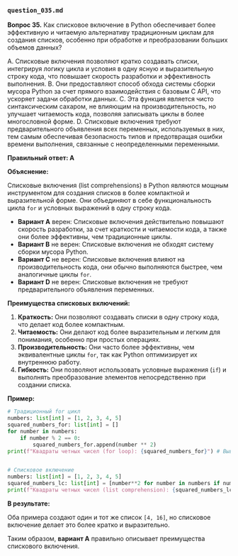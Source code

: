 ### `question_035.md`

**Вопрос 35.** Как списковое включение в Python обеспечивает более эффективную и читаемую альтернативу традиционным циклам для создания списков, особенно при обработке и преобразовании больших объемов данных?

A.  Списковые включения позволяют кратко создавать списки, интегрируя логику цикла и условия в одну ясную и выразительную строку кода, что повышает скорость разработки и эффективность выполнения.
B.  Они предоставляют способ обхода системы сборки мусора Python за счет прямого взаимодействия с базовым C API, что ускоряет задачи обработки данных.
C.  Эта функция является чисто синтаксическим сахаром, не влияющим на производительность, но улучшает читаемость кода, позволяя записывать циклы в более многословной форме.
D.  Списковые включения требуют предварительного объявления всех переменных, используемых в них, тем самым обеспечивая безопасность типов и предотвращая ошибки времени выполнения, связанные с неопределенными переменными.

**Правильный ответ: A**

**Объяснение:**

Списковые включения (list comprehensions) в Python являются мощным инструментом для создания списков в более компактной и выразительной форме. Они объединяют в себе функциональность цикла `for` и условных выражений в одну строку кода.

*   **Вариант A** верен: Списковые включения действительно повышают скорость разработки, за счет краткости и читаемости кода, а также они более эффективны, чем традиционные циклы.
*   **Вариант B** не верен: Списковые включения не обходят систему сборки мусора Python.
*   **Вариант C** не верен: Списковые включения влияют на производительность кода, они обычно выполняются быстрее, чем аналогичные циклы `for`.
*   **Вариант D** не верен: Списковые включения не требуют предварительного объявления переменных.

**Преимущества списковых включений:**

1.  **Краткость:** Они позволяют создавать списки в одну строку кода, что делает код более компактным.
2.  **Читаемость:** Они делают код более выразительным и легким для понимания, особенно при простых операциях.
3.  **Производительность:** Они часто более эффективны, чем эквивалентные циклы `for`, так как Python оптимизирует их внутреннюю работу.
4.  **Гибкость:** Они позволяют использовать условные выражения (`if`) и выполнять преобразование элементов непосредственно при создании списка.

**Пример:**

```python
# Традиционный for цикл
numbers: list[int] = [1, 2, 3, 4, 5]
squared_numbers_for: list[int] = []
for number in numbers:
    if number % 2 == 0:
        squared_numbers_for.append(number ** 2)
print(f"Квадраты четных чисел (for loop): {squared_numbers_for}") # Вывод: Квадраты четных чисел (for loop): [4, 16]


# Списковое включение
numbers: list[int] = [1, 2, 3, 4, 5]
squared_numbers_lc: list[int] = [number**2 for number in numbers if number % 2 == 0]
print(f"Квадраты четных чисел (list comprehension): {squared_numbers_lc}") # Вывод: Квадраты четных чисел (list comprehension): [4, 16]
```

**В результате:**

Оба примера создают один и тот же список `[4, 16]`, но списковое включение делает это более кратко и выразительно.

Таким образом, **вариант A** правильно описывает преимущества спискового включения.
